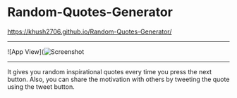 # Random-Quotes-Generator
https://khush2706.github.io/Random-Quotes-Generator/

<hr>

![App View](![Screenshot](https://user-images.githubusercontent.com/75383853/138604910-95428cd3-876e-4dc4-b6bb-37c6178fa527.png)

<hr>

It gives you random inspirational quotes every time you press the next button. Also, you can share the motivation with others by tweeting the quote using the tweet button.

